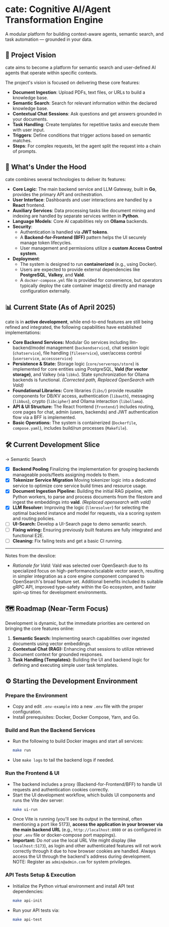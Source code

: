 # cate: Cognitive AI/Agent Transformation Engine

A modular platform for building context-aware agents, semantic search, and task automation — grounded in your data.

## 🚀 Project Vision

cate aims to become a platform for semantic search and user-defined AI agents that operate within specific contexts.

The project's vision is focused on delivering these core features:

- **Document Ingestion**: Upload PDFs, text files, or URLs to build a knowledge base.
- **Semantic Search**: Search for relevant information within the declared knowledge base.
- **Contextual Chat Sessions**: Ask questions and get answers grounded in your documents.
- **Task Handling**: Create templates for repetitive tasks and execute them with user input.
- **Triggers**: Define conditions that trigger actions based on semantic matches.
- **Steps**: For complex requests, let the agent split the request into a chain of prompts.

## 🔧 What's Under the Hood

cate combines several technologies to deliver its features:

- **Core Logic**: The main backend service and LLM Gateway, built in **Go**, provides the primary API and orchestration.
- **User Interface**: Dashboards and user interactions are handled by a **React** frontend.
- **Auxiliary Services**: Data processing tasks like document mining and indexing are handled by separate services written in **Python**.
- **Language Models**: Core AI capabilities rely on **Ollama** backends.
- **Security**:
  - Authentication is handled via **JWT tokens**.
  - A **Backend-for-Frontend (BFF)** pattern helps the UI securely manage token lifecycles.
  - User management and permissions utilize a **custom Access Control system**.
- **Deployment**:
  - The system is designed to run **containerized** (e.g., using Docker).
  - Users are expected to provide external dependencies like **PostgreSQL**, **Valkey**, and **Vald**.
  - A `docker-compose.yml` file is provided for convenience, but operators typically deploy the cate container image(s) directly and manage configuration externally.

## 📊 Current State (As of April 2025)

cate is in **active development**, while end-to-end features are still being refined and integrated, the following capabilities have established implementations:

* **Core Backend Services:** Modular Go services including llm-backend/model management (`backendservice`), chat session logic (`chatservice`), file handling (`fileservice`), user/access control (`userservice`, `accessservice`)
* **Persistence & State:** Storage logic (`core/serverops/store`) is implemented for core entities using PostgreSQL, **Vald (for vector storage)**, and Valkey (via `libkv`). State synchronization for Ollama backends is functional. *(Corrected path, Replaced OpenSearch with Vald)*
* **Foundational Libraries:** Core libraries (`libs/`) provide reusable components for DB/KV access, authentication (`libauth`), messaging (`libbus`), crypto (`libcipher`) and Ollama interaction (`libollama`).
* **API & UI Structure:** The React frontend (`frontend/`) includes routing, core pages for chat, admin (users, backends) and JWT authentication flow via a BFF is implemented.
* **Basic Operations:** The system is containerized (`Dockerfile`, `compose.yaml`), includes build/run processes (`Makefile`).

## 🛠️ Current Development Slice

-> Semantic Search
* [x] **Backend Pooling** Finalizing the implementation for grouping backends manageable pools/fleets assigning models to them.
* [x] **Tokenizer Service Migration** Moving tokenizer logic into a dedicated service to optimize core service build times and resource usage.
* [x] **Document Ingestion Pipeline:** Building the initial RAG pipeline, with Python workers, to parse and process documents from the filestore and ingest the embeddings into **vald**. *(Replaced opensearch with vald)*
* [x] **LLM Resolver:** Improving the logic (`llmresolver`) for selecting the optimal backend instance and model for requests, via a scoring system and routing policies.
* [ ] **UI-Search:** Develop a UI-Search page to demo semantic search.
* [ ] **Fixing wiring:** Ensuring previously built features are fully integrated and functional E2E.
* [ ] **Cleaning:** Fix failing tests and get a basic CI running.

---
Notes from the devslice:
- *Rationale for Vald:* Vald was selected over OpenSearch due to its specialized focus on high-performance/scalable vector search, resulting in simpler integration as a core engine component compared to OpenSearch's broad feature set. Additional benefits included its suitable gRPC API, improved type-safety within the Go ecosystem, and faster spin-up times for development environments.



## 🗺️ Roadmap (Near-Term Focus)

Development is dynamic, but the immediate priorities are centered on bringing the core features online:

1. **Semantic Search:** Implementing search capabilities over ingested documents using vector embeddings.
2. **Contextual Chat (RAG):** Enhancing chat sessions to utilize retrieved document context for grounded responses.
3. **Task Handling (Templates):** Building the UI and backend logic for defining and executing simple user task templates.

## ⚙️ Starting the Development Environment

### Prepare the Environment
  * Copy and edit `.env-example` into a new `.env` file with the proper configuration.
  * Install prerequisites: Docker, Docker Compose, Yarn, and Go.
### Build and Run the Backend Services
  * Run the following to build Docker images and start all services:
    ```bash
    make run
    ```
  * Use `make logs` to tail the backend logs if needed.
### Run the Frontend & UI
  * The backend includes a proxy (Backend-for-Frontend/BFF) to handle UI requests and authentication cookies correctly.
  * Start the UI development workflow, which builds UI components and runs the Vite dev server:
    ```bash
    make ui-run
    ```
  * Once Vite is running (you'll see its output in the terminal, often mentioning a port like 5173), **access the application in your browser via the main backend URL** (e.g., `http://localhost:8080` or as configured in your `.env` file or docker-compose port mappings).
  * **Important:** Do *not* use the local URL Vite might display (like `localhost:5173`), as login and other authenticated features will not work correctly through it due to how browser cookies are handled. Always access the UI through the backend's address during development. NOTE: Register
  as `admin@admin.com` for system privileges.

### API Tests Setup & Execution
  * Initialize the Python virtual environment and install API test dependencies:
    ```bash
    make api-init
    ```
  * Run your API tests via:
    ```bash
    make api-test
    ```
